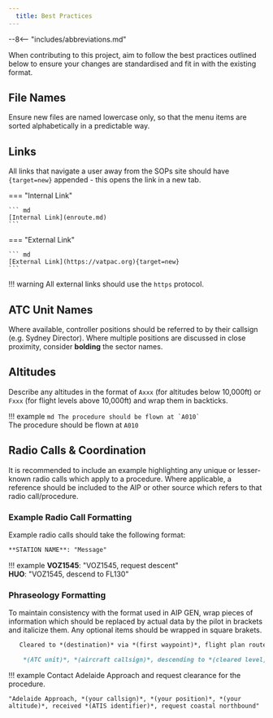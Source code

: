 ```yaml
---
  title: Best Practices
---
```


--8<-- "includes/abbreviations.md"

When contributing to this project, aim to follow the best practices outlined below to ensure your changes are standardised and fit in with the existing format.

## File Names
Ensure new files are named lowercase only, so that the menu items are sorted alphabetically in a predictable way.

## Links

All links that navigate a user away from the SOPs site should have `{target=new}` appended - this opens the link in a new tab.

=== "Internal Link"

    ``` md
    [Internal Link](enroute.md)
    ```

=== "External Link"

    ``` md
    [External Link](https://vatpac.org){target=new}
    ```

!!! warning
    All external links should use the `https` protocol.

## ATC Unit Names
Where available, controller positions should be referred to by their callsign (e.g. Sydney Director).  Where multiple positions are discussed in close proximity, consider **bolding** the sector names.

## Altitudes
Describe any altitudes in the format of `Axxx` (for altitudes below 10,000ft) or `Fxxx` (for flight levels above 10,000ft) and wrap them in backticks.

!!! example
    ``` md
    The procedure should be flown at `A010`
    ```  
    The procedure should be flown at `A010`

## Radio Calls & Coordination
It is recommended to include an example highlighting any unique or lesser-known radio calls which apply to a procedure. Where applicable, a reference should be included to the AIP or other source which refers to that radio call/procedure.

### Example Radio Call Formatting
Example radio calls should take the following format:  

``` md
**STATION NAME**: "Message"
```

!!! example
    **VOZ1545**: "VOZ1545, request descent"  
    **HUO**: "VOZ1545, descend to FL130" 

### Phraseology Formatting
To maintain consistency with the format used in AIP GEN, wrap pieces of information which should be replaced by actual data by the pilot in brackets and italicize them. Any optional items should be wrapped in square brakets.

``` md
   Cleared to *(destination)* via *(first waypoint)*, flight plan route, enter controlled airspace at *(altitude)* 
```

``` md
    *(ATC unit)*, *(aircraft callsign)*, descending to *(cleared level)*, received *(ATIS identifier)*, *[(inflight conditions)]*
```

!!! example
    Contact Adelaide Approach and request clearance for the procedure.

    "Adelaide Approach, *(your callsign)*, *(your position)*, *(your altitude)*, received *(ATIS identifier)*, request coastal northbound"